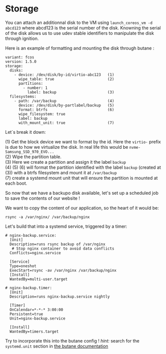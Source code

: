 # Storage

You can attach an additionnal disk to the VM using `launch_coreos_vm -d abcd123` where abcd123 is the serial number of the disk.
Knowning the serial of the disk allows us to use udev stable identifiers to manipulate the disk through ignition. 

Here is an example of formatting and mounting the disk through butane :

```
variant: fcos
version: 1.5.0
storage:
  disks:
    - device: /dev/disk/by-id/virtio-abc123   (1)
      wipe_table: true                        (2)
      partitions:
        - number: 1
          label: backup                       (3)
  filesystems:
    - path: /var/backup                       (4)
      device: /dev/disk/by-partlabel/backup   (5)
      format: btrfs                           (6)
      wipe_filesystem: true
      label: backup
      with_mount_unit: true                   (7)
```

Let´s break it down: 

(1) Get the block device we want to format by the id. Here the `virtio-` prefix is due to how we virtualize the disk. 
In real life this would be `nvme-Samsung_SSD_970_EVO...` \
(2) Wipe the partition table. \
(3) Here we create a partition and assign it the label `backup` \
(4) (5) (6) will format the partition identified with the label `backup` (created at (3)) with a btrfs filesystem and mount
it at `/var/backup` \
(7) create a systemd mount unit that will ensure the partition is mounted at each boot.


So now that we have a backupo disk available, let's set up a scheduled job to save the contents of our website ! 

We want to copy the content of our application, so the heart of it would be: 
```
rsync -a /var/nginx/ /var/backup/nginx
```

Let's build that into a systemd service, triggered by a timer:
```
# nginx-backup.service:
  [Unit]
  Description=runs rsync backup of /var/nginx
   # Stop nginx container to avoid data conflicts
  Conflicts=nginx.service

  [Service]
  Type=oneshot
  ExecStart=rsync -av /var/nginx /var/backup/nginx
  [Install]
  WantedBy=multi-user.target

# nginx-backup.timer:
  [Unit]
  Description=runs nginx-backup.service nightly

  [Timer]
  OnCalendar=*-*-* 3:00:00
  Persistent=true
  Unit=nginx-backup.service

  [Install]
  WantedBy=timers.target
```

Try to incorporate this into the butane config ! *hint:* search for the `systemd.unit` section in [the butane documentation](https://coreos.github.io/butane/config-fcos-v1_5/)

